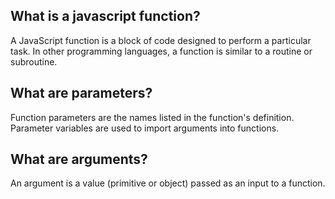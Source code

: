 ## **What is a javascript function?**


A JavaScript function is a block of code designed to perform a particular task.
In other programming languages, a function is similar to a routine or subroutine.

## **What are parameters?**


Function parameters are the names listed in the function's definition.
Parameter variables are used to import arguments into functions.

## **What are arguments?**


An argument is a value (primitive or object) passed as an input to a function.